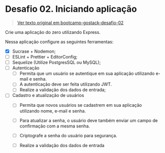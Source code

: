 # Desafio 02. Iniciando aplicação
> [Ver texto original em bootcamp-gostack-desafio-02](https://github.com/Rocketseat/bootcamp-gostack-desafio-02/blob/master/README.md)


Crie uma aplicação do zero utilizando Express.

Nessa aplicação configure as seguintes ferramentas:

- [x] Sucrase + Nodemon;
- [ ] ESLint + Prettier + EditorConfig;
- [ ] Sequelize (Utilize PostgresSQL ou MySQL);
- [ ] Autenticação
  - [ ] Permita que um usuário se autentique em sua aplicação utilizando e-mail e senha. 
  - [ ] A autenticação deve ser feita utilizando JWT.
  - [ ] Realize a validação dos dados de entrada;
- [ ] Cadastro e atualização de usuários
  - [ ] Permita que novos usuários se cadastrem em sua aplicação utilizando nome, e-mail e senha.
  - [ ] Para atualizar a senha, o usuário deve também enviar um campo de confirmação com a mesma senha.
  - [ ] Criptografe a senha do usuário para segurança.
  - [ ] Realize a validação dos dados de entrada


